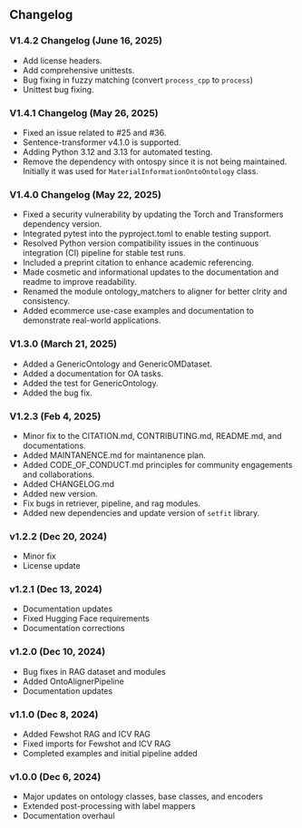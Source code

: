 ## Changelog

### V1.4.2 Changelog (June 16, 2025)
- Add license headers.
- Add comprehensive unittests.
- Bug fixing in fuzzy matching (convert `process_cpp` to `process`)
- Unittest bug fixing.

### V1.4.1 Changelog (May 26, 2025)
- Fixed an issue related to #25 and #36.
- Sentence-transformer v4.1.0 is supported.
- Adding Python 3.12 and 3.13 for automated testing.
- Remove the dependency with ontospy since it is not being maintained. Initially it was used for `MaterialInformationOntoOntology` class.

### V1.4.0 Changelog (May 22, 2025)
- Fixed a security vulnerability by updating the Torch and Transformers dependency version.
- Integrated pytest into the pyproject.toml to enable testing support.
- Resolved Python version compatibility issues in the continuous integration (CI) pipeline for stable test runs.
- Included a preprint citation to enhance academic referencing.
- Made cosmetic and informational updates to the documentation and readme to improve readability.
- Renamed the module ontology_matchers to aligner for better clrity and consistency.
- Added ecommerce use-case examples and documentation to demonstrate real-world applications.

### V1.3.0 (March 21, 2025)
- Added a GenericOntology and GenericOMDataset.
- Added a documentation for OA tasks.
- Added the test for GenericOntology.
- Added the bug fix.


### V1.2.3 (Feb 4, 2025)
- Minor fix to the CITATION.md, CONTRIBUTING.md, README.md, and documentations.
- Added MAINTANENCE.md for maintanence plan.
- Added CODE_OF_CONDUCT.md principles for community engagements and collaborations.
- Added CHANGELOG.md
- Added new version.
- Fix bugs in retriever, pipeline, and rag modules.
- Added new dependencies and update version of `setfit` library.

### v1.2.2 (Dec 20, 2024)
- Minor fix
- License update

### v1.2.1 (Dec 13, 2024)
- Documentation updates
- Fixed Hugging Face requirements
- Documentation corrections

### v1.2.0 (Dec 10, 2024)
- Bug fixes in RAG dataset and modules
- Added OntoAlignerPipeline
- Documentation updates

### v1.1.0 (Dec 8, 2024)
- Added Fewshot RAG and ICV RAG
- Fixed imports for Fewshot and ICV RAG
- Completed examples and initial pipeline added

### v1.0.0 (Dec 6, 2024)
- Major updates on ontology classes, base classes, and encoders
- Extended post-processing with label mappers
- Documentation overhaul

